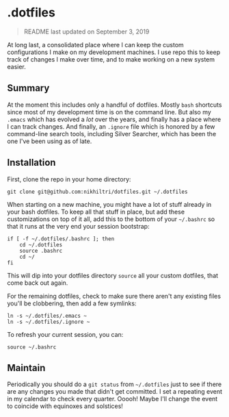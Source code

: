 # .dotfiles

> README last updated on September 3, 2019

At long last, a consolidated place where I can keep the custom configurations
I make on my development machines. I use repo this to keep track of changes I make
over time, and to make working on a new system easier.

## Summary

At the moment this includes only a handful of dotfiles. Mostly `bash` shortcuts since
most of my development time is on the command line. But also my `.emacs` which has evolved
a _lot_ over the years, and finally has a place where I can track changes. And finally,
an `.ignore` file which is honored by a few command-line search tools, including Silver
Searcher, which has been the one I've been using as of late.

## Installation

First, clone the repo in your home directory:

```
git clone git@github.com:nikhiltri/dotfiles.git ~/.dotfiles
```

When starting on a new machine, you might have a lot of stuff already in your bash dotfiles.
To keep all that stuff in place, but add these customizations on top of it all, add this to
the bottom of your `~/.bashrc` so that it runs at the very end your session bootstrap:

```
if [ -f ~/.dotfiles/.bashrc ]; then
    cd ~/.dotfiles
	source .bashrc
    cd ~/
fi
```

This will dip into your dotfiles directory `source` all your custom dotfiles, that come back out
again.

For the remaining dotfiles, check to make sure there aren't any existing files you'll be clobbering,
then add a few symlinks:

```
ln -s ~/.dotfiles/.emacs ~
ln -s ~/.dotfiles/.ignore ~
```

 To refresh your current session, you can:

```
source ~/.bashrc
```

## Maintain

Periodically you should do a `git status` from `~/.dotfiles` just to see if there are any changes
you made that didn't get committed. I set a repeating event in my calendar to check every quarter.
Ooooh! Maybe I'll change the event to coincide with equinoxes and solstices!

